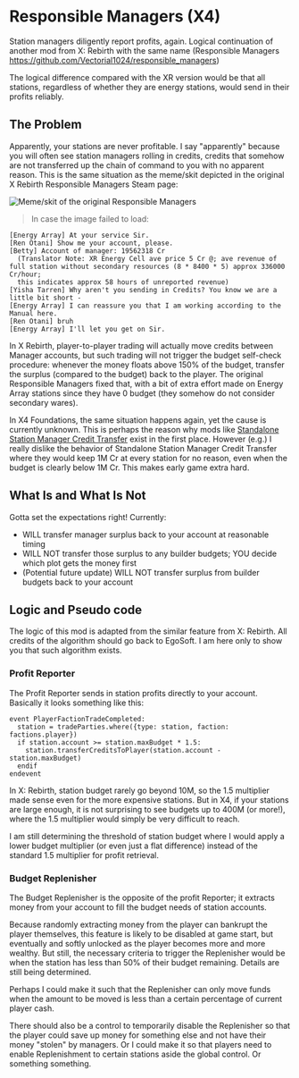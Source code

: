 # Responsible Managers (X4)
Station managers diligently report profits, again. Logical continuation of another mod from X: Rebirth with the same name (Responsible Managers https://github.com/Vectorial1024/responsible_managers)

The logical difference compared with the XR version would be that all stations, regardless of whether they are energy stations, would send in their profits reliably.

## The Problem

Apparently, your stations are never profitable. I say "apparently" because you will often see station managers rolling in credits, credits that somehow are not transferred up the chain of command to you with no apparent reason. This is the same situation as the meme/skit depicted in the original X Rebirth Responsible Managers Steam page:

![Meme/skit of the original Responsible Managers](https://steamuserimages-a.akamaihd.net/ugc/964220282100047391/9333B1D32713A85A871E1C60C82A82A3286E1D4D/?imw=637&imh=358&ima=fit&impolicy=Letterbox&imcolor=%23000000&letterbox=true)

> In case the image failed to load:

```
[Energy Array] At your service Sir.
[Ren Otani] Show me your account, please.
[Betty] Account of manager: 19562318 Cr
  (Translator Note: XR Energy Cell ave price 5 Cr @; ave revenue of full station without secondary resources (8 * 8400 * 5) approx 336000 Cr/hour;
  this indicates approx 58 hours of unreported revenue)
[Yisha Tarren] Why aren't you sending in Credits? You know we are a little bit short -
[Energy Array] I can reassure you that I am working according to the Manual here.
[Ren Otani] bruh
[Energy Array] I'll let you get on Sir.
```

In X Rebirth, player-to-player trading will actually move credits between Manager accounts, but such trading will not trigger the budget self-check procedure: whenever the money floats above 150% of the budget, transfer the surplus (compared to the budget) back to the player. The original Responsible Managers fixed that, with a bit of extra effort made on Energy Array stations since they have 0 budget (they somehow do not consider secondary wares).

In X4 Foundations, the same situation happens again, yet the cause is currently unknown. This is perhaps the reason why mods like [Standalone Station Manager Credit Transfer](https://www.nexusmods.com/x4foundations/mods/270/) exist in the first place. However (e.g.) I really dislike the behavior of Standalone Station Manager Credit Transfer where they would keep 1M Cr at every station for no reason, even when the budget is clearly below 1M Cr. This makes early game extra hard.

## What Is and What Is Not

Gotta set the expectations right! Currently:

- WILL transfer manager surplus back to your account at reasonable timing
- WILL NOT transfer those surplus to any builder budgets; YOU decide which plot gets the money first
- (Potential future update) WILL NOT transfer surplus from builder budgets back to your account

## Logic and Pseudo code
The logic of this mod is adapted from the similar feature from X: Rebirth. All credits of the algorithm should go back to EgoSoft. I am here only to show you that such algorithm exists.

### Profit Reporter
The Profit Reporter sends in station profits directly to your account. Basically it looks something like this:
```
event PlayerFactionTradeCompleted:
  station = tradeParties.where({type: station, faction: factions.player})
  if station.account >= station.maxBudget * 1.5:
    station.transferCreditsToPlayer(station.account - station.maxBudget)
  endif
endevent
```

In X: Rebirth, station budget rarely go beyond 10M, so the 1.5 multiplier made sense even for the more expensive stations. But in X4, if your stations are large enough, it is not surprising to see budgets up to 400M (or more!), where the 1.5 multiplier would simply be very difficult to reach.

I am still determining the threshold of station budget where I would apply a lower budget multiplier (or even just a flat difference) instead of the standard 1.5 multiplier for profit retrieval.

### Budget Replenisher
The Budget Replenisher is the opposite of the profit Reporter; it extracts money from your account to fill the budget needs of station accounts.

Because randomly extracting money from the player can bankrupt the player themselves, this feature is likely to be disabled at game start, but eventually and softly unlocked as the player becomes more and more wealthy. But still, the necessary criteria to trigger the Replenisher would be when the station has less than 50% of their budget remaining. Details are still being determined.

Perhaps I could make it such that the Replenisher can only move funds when the amount to be moved is less than a certain percentage of current player cash.

There should also be a control to temporarily disable the Replenisher so that the player could save up money for something else and not have their money "stolen" by managers. Or I could make it so that players need to enable Replenishment to certain stations aside the global control. Or something something.
